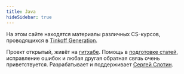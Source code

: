 ```yaml
---
title: Java
hideSidebar: true
---
```


На этом сайте находятся материалы различных CS-курсов, проводящихся в [Tinkoff Generation](https://fintech.tinkoff.ru/study/generation/).

Проект открытый, живёт на [гитхабе](https://github.com/algorithmica-org/algorithmica). Помощь в [подготовке статей](contributing), исправление ошибок и любая другая обратная связь очень приветствуется. Разрабатывает и поддерживает [Сергей Слотин](http://sereja.me/).

